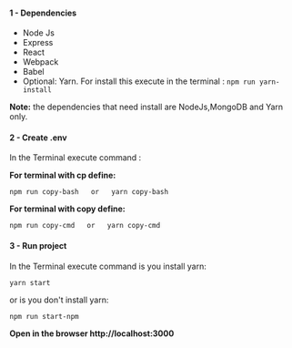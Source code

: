 ####  1 - Dependencies

* Node Js
* Express
* React
* Webpack
* Babel
* Optional: Yarn. For install this execute in the terminal : ``` npm run yarn-install ```

**Note:** the dependencies that need install are NodeJs,MongoDB and Yarn only.

####  2 - Create .env
In the Terminal execute command :

**For terminal with cp define:**
```
npm run copy-bash   or   yarn copy-bash
```

**For terminal with copy define:**
```
npm run copy-cmd   or   yarn copy-cmd
```

####  3 - Run project
In the Terminal execute command is you install yarn:
```
yarn start
```
or is you don't install yarn:
```
npm run start-npm
```
**Open in the browser http://localhost:3000**


